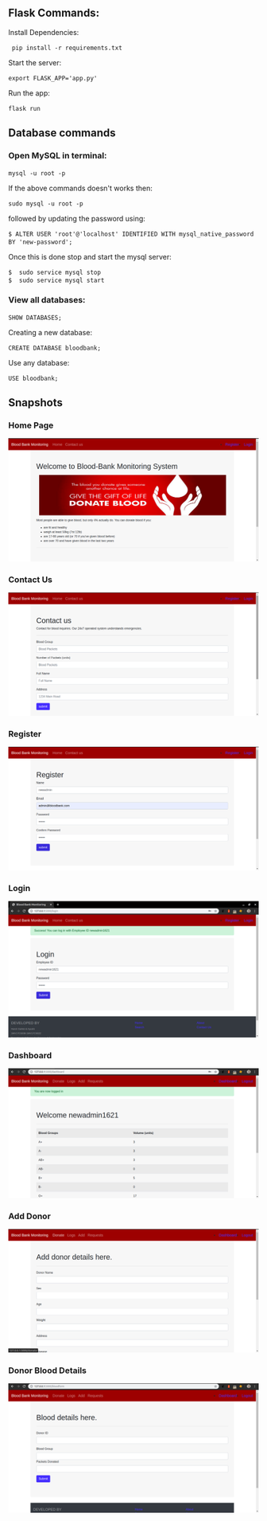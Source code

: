 ## Flask Commands:
Install Dependencies:
```
 pip install -r requirements.txt
```
Start the server:
```
export FLASK_APP='app.py'
```
Run the app:
```
flask run
```
## Database commands
### Open MySQL in terminal:
```
mysql -u root -p
```
If the above commands doesn't works then:
```
sudo mysql -u root -p
```
followed by updating the password using:
```
$ ALTER USER 'root'@'localhost' IDENTIFIED WITH mysql_native_password BY 'new-password';
```
Once this is done stop and start the mysql server:
```
$  sudo service mysql stop
$  sudo service mysql start
```
### View all databases:
```
SHOW DATABASES;
```
Creating a new database:
```
CREATE DATABASE bloodbank;
```
Use any database:
```
USE bloodbank;
```

## Snapshots
### Home Page
![](snapshots/home.png)
### Contact Us
![](snapshots/contact.png)
### Register
![](snapshots/register.png)
### Login
![](snapshots/login.png)
### Dashboard
![](snapshots/dashboard.png)
### Add Donor
![](snapshots/donate.png)
### Donor Blood Details
![](snapshots/details.png)

